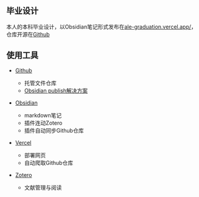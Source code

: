 ## 毕业设计

本人的本科毕业设计，以Obsidian笔记形式发布在[ale-graduation.vercel.app/](https://ale-graduation.vercel.app/)，仓库开源在[Github](https://github.com/Alephant6/nuist-graduation-projection)



## 使用工具

- [Github](https://github.com/)
  - 托管文件仓库
  - [Obsidian publish解决方案](https://github.com/TuanManhCao/digital-garden)
- [Obsidian](https://obsidian.md/)
  - markdown笔记
  - 插件连动Zotero
  - 插件自动同步Github仓库
- [Vercel](https://vercel.com/)
  - 部署网页
  - 自动爬取Github仓库

- [Zotero](https://www.zotero.org/)
  - 文献管理与阅读